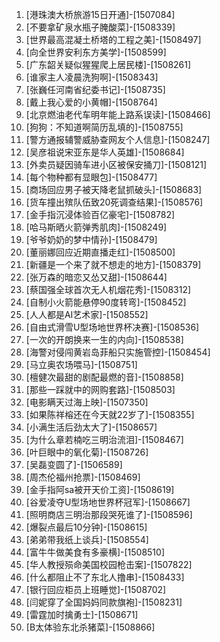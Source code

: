 
1. [港珠澳大桥旅游15日开通]-[1507084]
1. [不要拿矿泉水瓶子腌酸菜]-[1508339]
1. [世界最高混凝土桥塔的工程之美]-[1508497]
1. [向全世界安利东方美学]-[1508599]
1. [广东韶关疑似猩猩爬上居民楼]-[1508261]
1. [谁家主人凌晨洗狗啊]-[1508343]
1. [张巍任河南省纪委书记]-[1508735]
1. [戴上我心爱的小黄帽]-[1508764]
1. [北京燃油老代车明年能上路系误读]-[1508466]
1. [狗狗：不知道啊简历乱填的]-[1508755]
1. [警方通报辅警威胁查网友个人信息]-[1508247]
1. [吴彦祖说宋亚东是华人英雄]-[1508684]
1. [外卖员疑因骑车进小区被保安捅刀]-[1508121]
1. [每个物种都有显眼包]-[1508477]
1. [商场回应男子被天降老鼠抓破头]-[1508683]
1. [货车撞出殡队伍致20死调查结果]-[1508576]
1. [金手指沉浸体验百亿豪宅]-[1508782]
1. [哈马斯晒火箭弹秀肌肉]-[1508249]
1. [爷爷奶奶的梦中情孙]-[1508479]
1. [董丽娜回应近期直播走红]-[1508500]
1. [新疆是一个来了就不想走的地方]-[1508379]
1. [张万森的暗恋又怂又甜]-[1508644]
1. [蔡国强全球首次无人机烟花秀]-[1508312]
1. [自制小火箭能悬停90度转弯]-[1508452]
1. [人人都是AI艺术家]-[1508552]
1. [自由式滑雪U型场地世界杯决赛]-[1508536]
1. [一次的开朗换来一生的内向]-[1508538]
1. [海警对侵闯黄岩岛菲船只实施管控]-[1508454]
1. [马立奥农场喂马]-[1508751]
1. [檀健次最甜的剧配最燃的音]-[1508858]
1. [那些一踩就中的网购套路]-[1508503]
1. [电影瞒天过海上映]-[1507350]
1. [如果陈祥榕还在今天就22岁了]-[1508355]
1. [小满生活后劲太大了]-[1508657]
1. [为什么章若楠吃三明治流泪]-[1508467]
1. [叶巨眼中的氧化菊]-[1508726]
1. [吴磊变圆了]-[1506589]
1. [周杰伦福州抢票]-[1508469]
1. [金手指阿sa被开天价工资]-[1508619]
1. [谷爱凌夺U型场地世界杯冠军]-[1508667]
1. [照明商店三明治那段哭死谁了]-[1508596]
1. [爆裂点最后10分钟]-[1508615]
1. [弟弟带我纸上谈兵]-[1508554]
1. [富牛牛做美食有多豪横]-[1508510]
1. [华人教授殒命美国校园枪击案]-[1507822]
1. [什么都阻止不了东北人撸串]-[1508433]
1. [银行回应柜员上班睡觉]-[1508702]
1. [闫妮穿了全国妈妈同款旗袍]-[1508231]
1. [雷霆加时擒勇士]-[1508671]
1. [B太体验东北杀猪菜]-[1508866]
